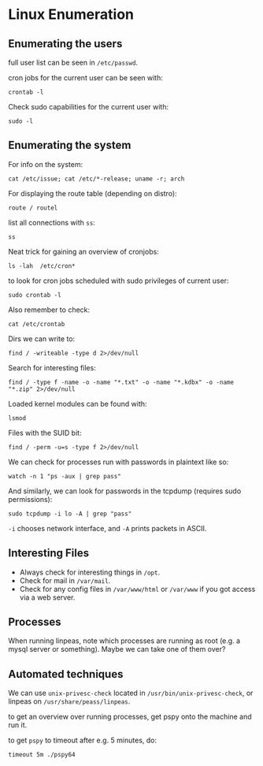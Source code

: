 # Linux Enumeration

## Enumerating the users

full user list can be seen in `/etc/passwd`.

cron jobs for the current user can be seen with:
```
crontab -l
```
Check sudo capabilities for the current user with:
```
sudo -l
```



## Enumerating the system

For info on the system:

```
cat /etc/issue; cat /etc/*-release; uname -r; arch 
```

For displaying the route table (depending on distro):
```
route / routel 
```

list all connections with `ss`:
```
ss
```

Neat trick for gaining an overview of cronjobs:

```
ls -lah  /etc/cron*
```
to look for cron jobs scheduled with sudo privileges of current user: 

```
sudo crontab -l
```
Also remember to check:

```
cat /etc/crontab
```

Dirs we can write to:

```
find / -writeable -type d 2>/dev/null
```

Search for interesting files:

```
find / -type f -name -o -name "*.txt" -o -name "*.kdbx" -o -name "*.zip" 2>/dev/null
```

Loaded kernel modules can be found with:

```
lsmod
```
Files with the SUID bit:

```
find / -perm -u=s -type f 2>/dev/null
```

We can check for processes run with passwords in plaintext like so:

```
watch -n 1 "ps -aux | grep pass"
```

And similarly, we can look for passwords in the tcpdump (requires sudo permissions):

```
sudo tcpdump -i lo -A | grep "pass"
```

`-i` chooses network interface, and `-A` prints packets in ASCII.


## Interesting Files

* Always check for interesting things in `/opt`.
* Check for mail in `/var/mail`.
* Check for any config files in `/var/www/html` or `/var/www` if you got access via a web server. 


## Processes

When running linpeas, note which processes are running as root (e.g. a mysql server or something).
Maybe we can take one of them over? 



## Automated techniques

We can use `unix-privesc-check` located in `/usr/bin/unix-privesc-check`, or linpeas on `/usr/share/peass/linpeas`.

to get an overview over running processes, get pspy onto the machine and run it.

to get `pspy` to timeout after e.g. 5 minutes, do:

```
timeout 5m ./pspy64
```

